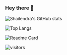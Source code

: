 ### Hey there 👋

<!--
**shailendrabhargava93/shailendrabhargava93** is a ✨ _special_ ✨ repository because its `README.md` (this file) appears on your GitHub profile.

Here are some ideas to get you started:

- 🔭 I’m currently working on A Chat App
- 🌱 I’m currently learning about AWS Concepts
- 👯 I’m looking to collaborate on ...
- 🤔 I’m looking for help with ...
- 💬 Ask me about Angular
- 📫 How to reach me: ...
- 😄 Pronouns: ...
- ⚡ Fun fact: ...
-->

![Shailendra's GitHub stats](https://github-readme-stats.vercel.app/api?username=shailendrabhargava93&show_icons=true&theme=radical)

![Top Langs](https://github-readme-stats.vercel.app/api/top-langs/?username=shailendrabhargava93)

![Readme Card](https://github-readme-stats.vercel.app/api/pin/?username=shailendrabhargava93&repo=shailendrabhargava93.github.io)

![visitors](https://visitor-badge.glitch.me/badge?page_id=shailendrabhargava93)
